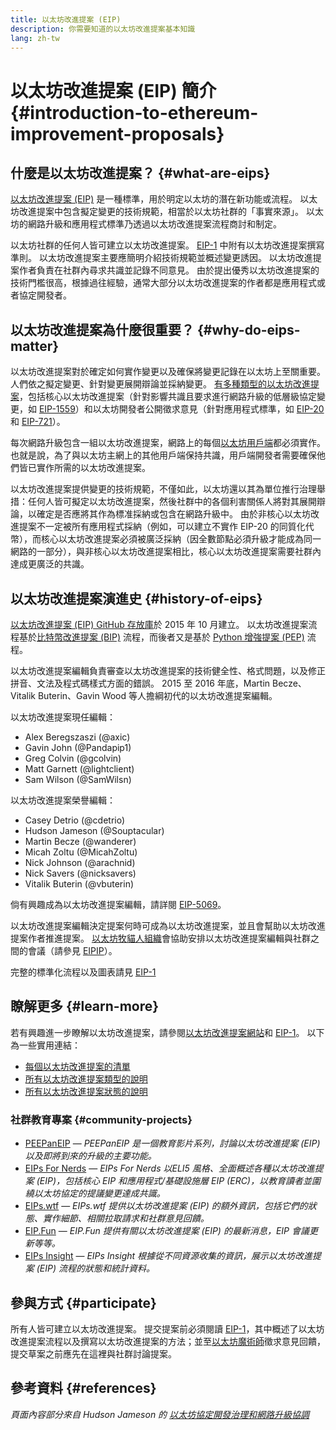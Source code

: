 ```yaml
---
title: 以太坊改進提案 (EIP)
description: 你需要知道的以太坊改進提案基本知識
lang: zh-tw
---
```


# 以太坊改進提案 (EIP) 簡介 {#introduction-to-ethereum-improvement-proposals}

## 什麼是以太坊改進提案？ {#what-are-eips}

[以太坊改進提案 (EIP)](https://eips.ethereum.org/) 是一種標準，用於明定以太坊的潛在新功能或流程。 以太坊改進提案中包含擬定變更的技術規範，相當於以太坊社群的「事實來源」。 以太坊的網路升級和應用程式標準乃透過以太坊改進提案流程商討和制定。

以太坊社群的任何人皆可建立以太坊改進提案。 [EIP-1](https://eips.ethereum.org/EIPS/eip-1) 中附有以太坊改進提案撰寫準則。 以太坊改進提案主要應簡明介紹技術規範並概述變更誘因。 以太坊改進提案作者負責在社群內尋求共識並記錄不同意見。 由於提出優秀以太坊改進提案的技術門檻很高，根據過往經驗，通常大部分以太坊改進提案的作者都是應用程式或者協定開發者。

## 以太坊改進提案為什麼很重要？ {#why-do-eips-matter}

以太坊改進提案對於確定如何實作變更以及確保將變更記錄在以太坊上至關重要。 人們依之擬定變更、針對變更展開辯論並採納變更。 [有多種類型的以太坊改進提案](https://eips.ethereum.org/EIPS/eip-1#eip-types)，包括核心以太坊改進提案（針對影響共識且要求進行網路升級的低層級協定變更，如 [EIP-1559](https://eips.ethereum.org/EIPS/eip-1559)）和以太坊開發者公開徵求意見（針對應用程式標準，如 [EIP-20](https://eips.ethereum.org/EIPS/eip-20) 和 [EIP-721](https://eips.ethereum.org/EIPS/eip-721)）。

每次網路升級包含一組以太坊改進提案，網路上的每個[以太坊用戶端](/learn/#clients-and-nodes)都必須實作。 也就是說，為了與以太坊主網上的其他用戶端保持共識，用戶端開發者需要確保他們皆已實作所需的以太坊改進提案。

以太坊改進提案提供變更的技術規範，不僅如此，以太坊還以其為單位推行治理舉措：任何人皆可擬定以太坊改進提案，然後社群中的各個利害關係人將對其展開辯論，以確定是否應將其作為標准採納或包含在網路升級中。 由於非核心以太坊改進提案不一定被所有應用程式採納（例如，可以建立不實作 EIP-20 的同質化代幣），而核心以太坊改進提案必須被廣泛採納（因全數節點必須升級才能成為同一網路的一部分），與非核心以太坊改進提案相比，核心以太坊改進提案需要社群內達成更廣泛的共識。

## 以太坊改進提案演進史 {#history-of-eips}

[以太坊改進提案 (EIP) GitHub 存放庫](https://github.com/ethereum/EIPs)於 2015 年 10 月建立。 以太坊改進提案流程基於[比特幣改進提案 (BIP)](https://github.com/bitcoin/bips) 流程，而後者又是基於 [Python 增強提案 (PEP)](https://www.python.org/dev/peps/) 流程。

以太坊改進提案編輯負責審查以太坊改進提案的技術健全性、格式問題，以及修正拼音、文法及程式碼樣式方面的錯誤。 2015 至 2016 年底，Martin Becze、Vitalik Buterin、Gavin Wood 等人擔綱初代的以太坊改進提案編輯。

以太坊改進提案現任編輯：

- Alex Beregszaszi (@axic)
- Gavin John (@Pandapip1)
- Greg Colvin (@gcolvin)
- Matt Garnett (@lightclient)
- Sam Wilson (@SamWilsn)

以太坊改進提案榮譽編輯：

- Casey Detrio (@cdetrio)
- Hudson Jameson (@Souptacular)
- Martin Becze (@wanderer)
- Micah Zoltu (@MicahZoltu)
- Nick Johnson (@arachnid)
- Nick Savers (@nicksavers)
- Vitalik Buterin (@vbuterin)

倘有興趣成為以太坊改進提案編輯，請詳閱 [EIP-5069](https://eips.ethereum.org/EIPS/eip-5069)。

以太坊改進提案編輯決定提案何時可成為以太坊改進提案，並且會幫助以太坊改進提案作者推進提案。 [以太坊牧貓人組織](https://www.ethereumcatherders.com/)會協助安排以太坊改進提案編輯與社群之間的會議（請參見 [EIPIP](https://github.com/ethereum-cat-herders/EIPIP)）。

完整的標準化流程以及圖表請見 [EIP-1](https://eips.ethereum.org/EIPS/eip-1)

## 瞭解更多 {#learn-more}

若有興趣進一步瞭解以太坊改進提案，請參閱[以太坊改進提案網站](https://eips.ethereum.org/)和 [EIP-1](https://eips.ethereum.org/EIPS/eip-1)。 以下為一些實用連結：

- [每個以太坊改進提案的清單](https://eips.ethereum.org/all)
- [所有以太坊改進提案類型的說明](https://eips.ethereum.org/EIPS/eip-1#eip-types)
- [所有以太坊改進提案狀態的說明](https://eips.ethereum.org/EIPS/eip-1#eip-process)

### 社群教育專案 {#community-projects}

- [PEEPanEIP](https://www.youtube.com/playlist?list=PL4cwHXAawZxqu0PKKyMzG_3BJV_xZTi1F) — *PEEPanEIP 是一個教育影片系列，討論以太坊改進提案 (EIP) 以及即將到來的升級的主要功能。*
- [EIPs For Nerds](https://ethereum2077.substack.com/t/eip-research) — *EIPs For Nerds 以ELI5 風格、全面概述各種以太坊改進提案 (EIP)，包括核心 EIP 和應用程式/基礎設施層 EIP (ERC)，以教育讀者並圍繞以太坊協定的提議變更達成共識。*
- [EIPs.wtf](https://www.eips.wtf/) — *EIPs.wtf 提供以太坊改進提案 (EIP) 的額外資訊，包括它們的狀態、實作細節、相關拉取請求和社群意見回饋。*
- [EIP.Fun](https://eipfun.substack.com/) — *EIP.Fun 提供有關以太坊改進提案 (EIP) 的最新消息，EIP 會議更新等等。*
- [EIPs Insight](https://eipsinsight.com/) — *EIPs Insight 根據從不同資源收集的資訊，展示以太坊改進提案 (EIP) 流程的狀態和統計資料。*

## 參與方式 {#participate}

所有人皆可建立以太坊改進提案。 提交提案前必須閱讀 [EIP-1](https://eips.ethereum.org/EIPS/eip-1)，其中概述了以太坊改進提案流程以及撰寫以太坊改進提案的方法；並至[以太坊魔術師](https://ethereum-magicians.org/)徵求意見回饋，提交草案之前應先在這裡與社群討論提案。

## 參考資料 {#references}

<cite class="citation">

頁面內容部分來自 Hudson Jameson 的 [以太坊協定開發治理和網路升級協調](https://hudsonjameson.com/posts/2020-03-23-ethereum-protocol-development-governance-and-network-upgrade-coordination/)

</cite>
